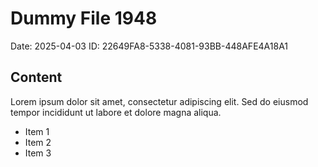 # Dummy File 1948

Date: 2025-04-03
ID: 22649FA8-5338-4081-93BB-448AFE4A18A1

## Content

Lorem ipsum dolor sit amet, consectetur adipiscing elit.
Sed do eiusmod tempor incididunt ut labore et dolore magna aliqua.

* Item 1
* Item 2
* Item 3


